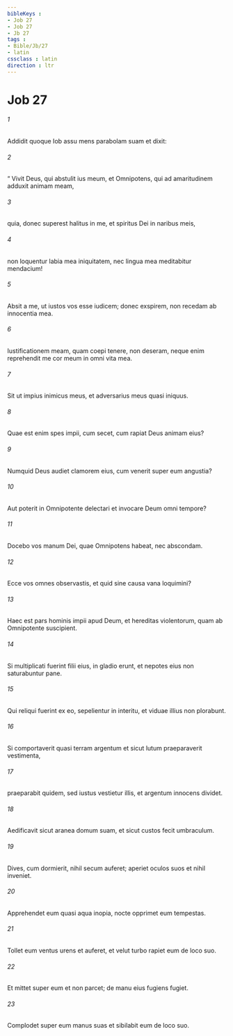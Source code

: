 ```yaml
---
bibleKeys : 
- Job 27
- Job 27
- Jb 27
tags : 
- Bible/Jb/27
- latin
cssclass : latin
direction : ltr
---
```


# Job 27

###### 1
Addidit quoque Iob assu mens parabolam suam et dixit:
###### 2
“ Vivit Deus, qui abstulit ius meum, et Omnipotens, qui ad amaritudinem adduxit animam meam,
###### 3
quia, donec superest halitus in me, et spiritus Dei in naribus meis,
###### 4
non loquentur labia mea iniquitatem, nec lingua mea meditabitur mendacium!
###### 5
Absit a me, ut iustos vos esse iudicem; donec exspirem, non recedam ab innocentia mea.
###### 6
Iustificationem meam, quam coepi tenere, non deseram, neque enim reprehendit me cor meum in omni vita mea.
###### 7
Sit ut impius inimicus meus, et adversarius meus quasi iniquus.
###### 8
Quae est enim spes impii, cum secet, cum rapiat Deus animam eius?
###### 9
Numquid Deus audiet clamorem eius, cum venerit super eum angustia?
###### 10
Aut poterit in Omnipotente delectari et invocare Deum omni tempore?
###### 11
Docebo vos manum Dei, quae Omnipotens habeat, nec abscondam.
###### 12
Ecce vos omnes observastis, et quid sine causa vana loquimini?
###### 13
Haec est pars hominis impii apud Deum, et hereditas violentorum, quam ab Omnipotente suscipient.
###### 14
Si multiplicati fuerint filii eius, in gladio erunt, et nepotes eius non saturabuntur pane.
###### 15
Qui reliqui fuerint ex eo, sepelientur in interitu, et viduae illius non plorabunt.
###### 16
Si comportaverit quasi terram argentum et sicut lutum praeparaverit vestimenta,
###### 17
praeparabit quidem, sed iustus vestietur illis, et argentum innocens dividet.
###### 18
Aedificavit sicut aranea domum suam, et sicut custos fecit umbraculum.
###### 19
Dives, cum dormierit, nihil secum auferet; aperiet oculos suos et nihil inveniet. 
###### 20
Apprehendet eum quasi aqua inopia, nocte opprimet eum tempestas.
###### 21
Tollet eum ventus urens et auferet, et velut turbo rapiet eum de loco suo.
###### 22
Et mittet super eum et non parcet; de manu eius fugiens fugiet.
###### 23
Complodet super eum manus suas et sibilabit eum de loco suo.

